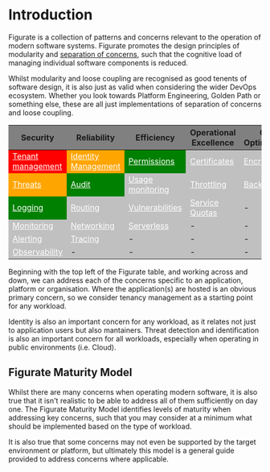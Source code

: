 # Introduction

Figurate is a collection of patterns and concerns relevant to the operation of modern software
systems. Figurate promotes the design principles of modularity and
[separation of concerns](https://en.wikipedia.org/wiki/Separation_of_concerns), such that the
cognitive load of managing individual software components is reduced.

Whilst modularity and loose coupling are recognised as good tenents of software design, it
is also just as valid when considering the wider DevOps ecosystem. Whether you look towards
Platform Engineering, Golden Path or something else, these are all just implementations of
separation of concerns and loose coupling.


<style>
    .heatMap {
        text-align: center;
    }
    .heatMap a {
        color: white;
    }
    .heatMap th {
        background: grey;
        word-wrap: break-word;
        text-align: center;
    }
    .heatMap tr {
        background: silver;
    }
    .heatMap tr:nth-child(1) td:nth-child(1) { background: red; }
    .heatMap tr:nth-child(1) td:nth-child(2) { background: orange; }
    .heatMap tr:nth-child(1) td:nth-child(3) { background: green; }
    .heatMap tr:nth-child(2) td:nth-child(1) { background: orange; }
    .heatMap tr:nth-child(2) td:nth-child(2) { background: green; }
    .heatMap tr:nth-child(3) td:nth-child(1) { background: green; }
</style>

<div class="heatMap">

| Security                          | Reliability                        | Efficiency                            | Operational Excellence          | Cost Optimization           | Sustainability        |
|-----------------------------------|------------------------------------|---------------------------------------|---------------------------------|-----------------------------|-----------------------|
| [Tenant management](TENANCY.md)   | [Identity Management](identity.md) | [Permissions](PERMISSIONS.md)         | [Certificates](CERTIFICATES.md) | [Encryption](ENCRYPTION.md) | [Secrets](SECRETS.md) |
| [Threats](threats.md)             | [Audit](AUDIT.md)                  | [Usage monitoring](USAGE.md)          | [Throttling](THROTTLING.md)     | [Backups](BACKUP.md)        | -                     |
| [Logging](LOGGING.md)             | [Routing](ROUTING.md)              | [Vulnerabilities](VULNERABILITIES.md) | [Service Quotas](QUOTAS.md)     | -                           | -                     |
| [Monitoring](MONITORING.md)       | [Networking](NETWORKING.md)        | [Serverless](SERVERLESS.md)           | -                               | -                           | -                     |
| [Alerting](ALERTING.md)           | [Tracing](TRACING.md)              | -                                     | -                               | -                           | -                     |
| [Observability](OBSERVABILITY.md) | -                                  | -                                     | -                               | -                           | -                     |

</div>

Beginning with the top left of the Figurate table, and working across and down, we can
address each of the concerns specific to an application, platform or organisation.
Where the application(s) are hosted is an obvious primary concern, so we consider tenancy 
management as a starting point for any workload.

Identity is also an important concern for
any workload, as it relates not just to application users but also mantainers. Threat
detection and identification is also an important concern for all workloads, especially
when operating in public environments (i.e. Cloud).



## Figurate Maturity Model

Whilst there are many concerns when operating modern software, it is also true
that it isn't realistic to be able to address all of them sufficiently on day one. The
Figurate Maturity Model identifies levels of maturity when addressing key concerns, such
that you may consider at a minimum what should be implemented based on the type of workload.

It is also true that some concerns may not even be supported by the target environment or
platform, but ultimately this model is a general guide provided to address concerns where
applicable.

